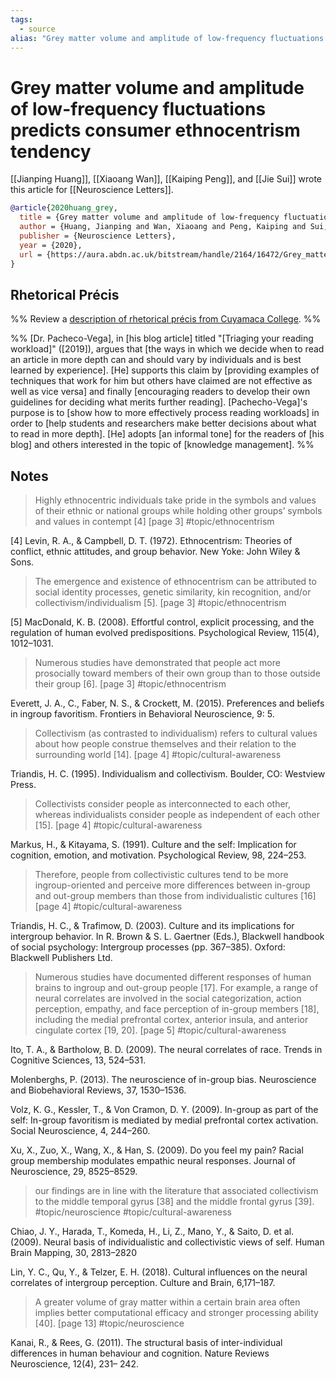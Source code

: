 ```yaml
---
tags:
  - source
alias: "Grey matter volume and amplitude of low-frequency fluctuations predicts consumer ethnocentrism tendency"
---
```

# Grey matter volume and amplitude of low-frequency fluctuations predicts consumer ethnocentrism tendency

[[Jianping Huang]], [[Xiaoang Wan]], [[Kaiping Peng]], and [[Jie Sui]] wrote this article for [[Neuroscience Letters]].

```bibtex
@article{2020huang_grey,
  title = {Grey matter volume and amplitude of low-frequency fluctuations predicts consumer ethnocentrism tendency},
  author = {Huang, Jianping and Wan, Xiaoang and Peng, Kaiping and Sui, Jie},
  publisher = {Neuroscience Letters},
  year = {2020},
  url = {https://aura.abdn.ac.uk/bitstream/handle/2164/16472/Grey_matter_volume_and_consumer_ethnocentrism.pdf}
}
```

## Rhetorical Précis
%% Review a [description of rhetorical précis from Cuyamaca College](https://www.cuyamaca.edu/student-support/tutoring-center/files/student-resources/rhetorical-precis-description-and-examples.pdf). %%

%%
[Dr. Pacheco-Vega], in [his blog article] titled "[Triaging your reading workload]" ([2019]), argues that [the ways in which we decide when to read an article in more depth can and should vary by individuals and is best learned by experience]. [He] supports this claim by [providing examples of techniques that work for him but others have claimed are not effective as well as vice versa] and finally [encouraging readers to develop their own guidelines for deciding what merits further reading]. [Pachecho-Vega]'s purpose is to [show how to more effectively process reading workloads] in order to [help students and researchers make better decisions about what to read in more depth]. [He] adopts [an informal tone] for the readers of [his blog] and others interested in the topic of [knowledge management]. 
%%
## Notes
> Highly ethnocentric individuals take pride in the symbols and values of their ethnic or national groups while holding other groups’ symbols and values in contempt [4] [page 3] #topic/ethnocentrism

[4] Levin, R. A., & Campbell, D. T. (1972). Ethnocentrism: Theories of conflict,
ethnic attitudes, and group behavior. New Yoke: John Wiley & Sons.

> The emergence and existence of ethnocentrism can be attributed to social identity processes, genetic similarity, kin recognition, and/or collectivism/individualism [5].  [page 3] #topic/ethnocentrism

[5] MacDonald, K. B. (2008). Effortful control, explicit processing, and the
regulation of human evolved predispositions. Psychological Review, 115(4),
1012–1031.

> Numerous studies have demonstrated that people act more prosocially toward members of their own group than to those outside their group [6]. [page 3] #topic/ethnocentrism

Everett, J. A., C., Faber, N. S., & Crockett, M. (2015). Preferences and beliefs in
ingroup favoritism. Frontiers in Behavioral Neuroscience, 9: 5.

> Collectivism (as contrasted to individualism) refers to cultural values about how people construe themselves and their relation to the surrounding world [14]. [page 4] #topic/cultural-awareness 

Triandis, H. C. (1995). Individualism and collectivism. Boulder, CO: Westview
Press.

> Collectivists consider people as interconnected to each other, whereas individualists consider people as independent of each other [15]. [page 4] #topic/cultural-awareness 

Markus, H., & Kitayama, S. (1991). Culture and the self: Implication for
cognition, emotion, and motivation. Psychological Review, 98, 224–253.

> Therefore, people from collectivistic cultures tend to be more ingroup-oriented and perceive more differences between in-group and out-group members than those from individualistic cultures [16] [page 4] #topic/cultural-awareness 

Triandis, H. C., & Trafimow, D. (2003). Culture and its implications for
intergroup behavior. In R. Brown & S. L. Gaertner (Eds.), Blackwell handbook of
social psychology: Intergroup processes (pp. 367–385). Oxford: Blackwell
Publishers Ltd.

> Numerous studies have documented different responses of human brains to ingroup and out-group people [17]. For example, a range of neural correlates are involved in the social categorization, action perception, empathy, and face perception of in-group members [18], including the medial prefrontal cortex, anterior insula, and anterior cingulate cortex [19, 20]. [page 5] #topic/cultural-awareness 

Ito, T. A., & Bartholow, B. D. (2009). The neural correlates of race. Trends in
Cognitive Sciences, 13, 524–531.

Molenberghs, P. (2013). The neuroscience of in-group bias. Neuroscience and
Biobehavioral Reviews, 37, 1530–1536.

Volz, K. G., Kessler, T., & Von Cramon, D. Y. (2009). In-group as part of the
self: In-group favoritism is mediated by medial prefrontal cortex activation.
Social Neuroscience, 4, 244–260.

Xu, X., Zuo, X., Wang, X., & Han, S. (2009). Do you feel my pain? Racial group
membership modulates empathic neural responses. Journal of Neuroscience, 29,
8525–8529.

> our findings are in line with the literature that associated collectivism to the middle temporal gyrus [38] and the middle frontal gyrus [39]. #topic/neuroscience #topic/cultural-awareness 

Chiao, J. Y., Harada, T., Komeda, H., Li, Z., Mano, Y., & Saito, D. et al. (2009).
Neural basis of individualistic and collectivistic views of self. Human Brain
Mapping, 30, 2813–2820

Lin, Y. C., Qu, Y., & Telzer, E. H. (2018). Cultural influences on the neural
correlates of intergroup perception. Culture and Brain, 6,171–187.

> A greater volume of gray matter within a certain brain area often implies better computational efficacy and stronger processing ability [40]. [page 13] #topic/neuroscience

Kanai, R., & Rees, G. (2011). The structural basis of inter-individual differences
in human behaviour and cognition. Nature Reviews Neuroscience, 12(4), 231–
242.
